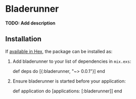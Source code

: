 # Bladerunner

**TODO: Add description**

## Installation

If [available in Hex](https://hex.pm/docs/publish), the package can be installed as:

  1. Add bladerunner to your list of dependencies in `mix.exs`:

        def deps do
          [{:bladerunner, "~> 0.0.1"}]
        end

  2. Ensure bladerunner is started before your application:

        def application do
          [applications: [:bladerunner]]
        end


